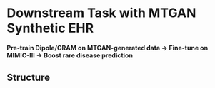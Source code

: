 # Downstream Task with MTGAN Synthetic EHR

**Pre-train Dipole/GRAM on MTGAN-generated data → Fine-tune on MIMIC-III → Boost rare disease prediction**

## Structure

